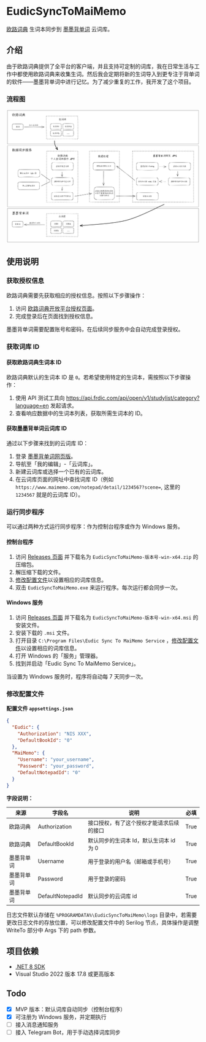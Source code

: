 # EudicSyncToMaiMemo

[欧路词典](https://www.eudic.net/v4/en/app/eudic) 生词本同步到 [墨墨背单词](https://www.maimemo.com/) 云词库。

## 介绍

由于欧路词典提供了全平台的客户端，并且支持可定制的词库，我在日常生活与工作中都使用欧路词典来收集生词。然后我会定期将新的生词导入到更专注于背单词的软件——墨墨背单词中进行记忆。为了减少重复的工作，我开发了这个项目。

### 流程图

![flow.excalidraw.png](doc/img/flow.excalidraw.png)

## 使用说明

### 获取授权信息

欧路词典需要先获取相应的授权信息。按照以下步骤操作：

1. 访问 [欧路词典开放平台授权页面](https://my.eudic.net/OpenAPI/Authorization)。
2. 完成登录后在页面找到授权信息。

墨墨背单词需要配置账号和密码，在后续同步服务中会自动完成登录授权。

### 获取词库 ID

#### 获取欧路词典生词本 ID

欧路词典默认的生词本 ID 是 `0`。若希望使用特定的生词本，需按照以下步骤操作：

1. 使用 API 测试工具向 <https://api.frdic.com/api/open/v1/studylist/category?language=en> 发起请求。
2. 查看响应数据中的生词本列表，获取所需生词本的 ID。

#### 获取墨墨背单词云词库 ID

通过以下步骤来找到的云词库 ID：

1. 登录 [墨墨背单词网页版](https://www.maimemo.com/)。
2. 导航至「我的编辑」-「云词库」。
3. 新建云词库或选择一个已有的云词库。
4. 在云词库页面的网址中查找词库 ID（例如 `https://www.maimemo.com/notepad/detail/1234567?scene=`, 这里的 `1234567` 就是的云词库 ID）。

### 运行同步程序

可以通过两种方式运行同步程序：作为控制台程序或作为 Windows 服务。

#### 控制台程序

1. 访问 [Releases 页面](https://github.com/viazure/EudicSyncToMaiMemo/releases) 并下载名为 `EudicSyncToMaiMemo-版本号-win-x64.zip` 的压缩包。
2. 解压缩下载的文件。
3. [修改配置文件](#修改配置文件)以设置相应的词库信息。
4. 双击 `EudicSyncToMaiMemo.exe` 来运行程序。每次运行都会同步一次。

#### Windows 服务

1. 访问 [Releases 页面](https://github.com/viazure/EudicSyncToMaiMemo/releases) 并下载名为 `EudicSyncToMaiMemo-版本号-win-x64.msi` 的安装文件。
2. 安装下载的 `.msi` 文件。
3. 打开目录 `C:\Program Files\Eudic Sync To MaiMemo Service` ，[修改配置文件](#修改配置文件)以设置相应的词库信息。
4. 打开 Windows 的「服务」管理器。
5. 找到并启动「Eudic Sync To MaiMemo Service」。

当设置为 Windows 服务时，程序将自动每 7 天同步一次。

### 修改配置文件

**配置文件 `appsettings.json`**

```json
{
  "Eudic": {
    "Authorization": "NIS XXX",
    "DefaultBookId": "0"
  },
  "MaiMemo": {
    "Username": "your_username",
    "Password": "your_password",
    "DefaultNotepadId": "0"
  }
}
```

**字段说明：**

| 来源       | 字段名           | 说明                                     | 必填 |
| ---------- | ---------------- | ---------------------------------------- | ---- |
| 欧路词典   | Authorization    | 接口授权，有了这个授权才能请求后续的接口 | True |
| 欧路词典   | DefaultBookId    | 默认同步的生词本 Id，默认生词本 id 为 0  | True |
| 墨墨背单词 | Username         | 用于登录的用户名（邮箱或手机号）         | True |
| 墨墨背单词 | Password         | 用于登录的密码                           | True |
| 墨墨背单词 | DefaultNotepadId | 默认同步的云词库 id                      | True |

日志文件默认存储在 `%PROGRAMDATA%\EudicSyncToMaiMemo\logs` 目录中，若需要更改日志文件的存放位置，可以修改配置文件中的 Serilog 节点，具体操作是调整 WriteTo 部分中 Args 下的 path 参数。

## 项目依赖

- [.NET 8 SDK](https://dotnet.microsoft.com/zh-cn/download/dotnet/8.0)
- Visual Studio 2022 版本 17.8 或更高版本

## Todo

- [x] MVP 版本：默认词库自动同步（控制台程序）
- [x] 可注册为 Windows 服务，并定期执行
- [ ] 接入消息通知服务
- [ ] 接入 Telegram Bot，用于手动选择词库同步
